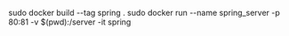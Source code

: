 sudo docker build --tag spring .
sudo docker run --name spring_server -p 80:81 -v $(pwd):/server -it spring
